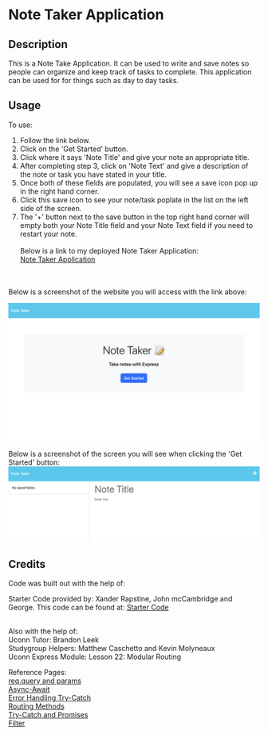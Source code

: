 # Note Taker Application

## Description
This is a Note Take Application. It can be used to write and save notes so people can organize and keep track of tasks to complete. This application can be used for for things such as day to day tasks. 

## Usage

To use: <br>
1. Follow the link below. <br>
2. Click on the 'Get Started' button. <br>
3. Click where it says 'Note Title' and give your note an appropriate title. <br>
4. After completing step 3, click on 'Note Text' and give a description of the note or task you have stated in your title. <br>
5. Once both of these fields are populated, you will see a save icon pop up in the right hand corner.
6. Click this save icon to see your note/task poplate in the list on the left side of the screen.
7. The '+' button next to the save button in the top right hand corner will empty both your Note Title field and your Note Text field if you need to restart your note.
<br><br>
Below is a link to my deployed Note Taker Application: <br>
<a href="https://secret-beach-20740.herokuapp.com/">Note Taker Application</a>
<br>
<br>
Below is a screenshot of the website you will access with the link above: <br>

![Alt text](./public/assets/images/Homepage.png "Screen-Shot")

Below is a screenshot of the screen you will see when clicking the 'Get Started' button: 
![Alt text](./public/assets/images/Notes-Page.png "Screen-Shot")

## Credits

Code was built out with the help of: <br> 

Starter Code provided by: Xander Rapstine, John mcCambridge and George. This code can be found at: <a href="https://github.com/coding-boot-camp/miniature-eureka">Starter Code</a><br><br>

Also with the help of:<br>
Uconn Tutor: Brandon Leek <br>
Studygroup Helpers: Matthew Caschetto and Kevin Molyneaux<br>
Uconn Express Module: Lesson 22: Modular Routing


Reference Pages: <br>
<a href="https://expressjs.com/en/guide/routing.html#route-parameters"> req.query and params</a> <br>
<a href="https://zellwk.com/blog/async-await-express/"> Async-Await </a> <br>
<a href="https://expressjs.com/en/guide/error-handling.html"> Error Handling Try-Catch</a> <br>
<a href="https://expressjs.com/en/guide/routing.html"> Routing Methods</a> <br>
<a href="https://nodejs.org/api/fs.html#fs_file_system"> Try-Catch and Promises</a><br>
<a href='https://developer.mozilla.org/en-US/docs/Web/JavaScript/Reference/Global_Objects/Array/filter'> Filter</a>